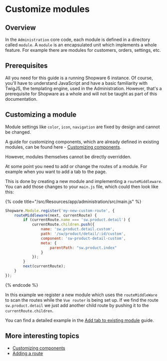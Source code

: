 # Customize modules

## Overview

In the `Administration` core code, each module is defined in a directory called `module`.
A `module` is an encapsulated unit which implements a whole feature. For example there are modules for customers, orders, settings, etc.

## Prerequisites

All you need for this guide is a running Shopware 6 instance. Of course, you'll have to understand JavaScript and have a basic familiarity with TwigJS, the templating engine, used in the Administration. However, that's a prerequisite for Shopware as a whole and will not be taught as part of this documentation.

## Customizing a module

Module settings like `color`, `icon`, `navigation` are fixed by design and cannot be changed.

A guide for customizing components, which are already defined in existing modules, can be found here - [Customizing components](./customizing-components.md).

However, modules themselves cannot be directly overridden.

At some point you need to add or change the routes of a module. For example when you want to add a tab to the page.

This is done by creating a new module and implementing a `routeMiddleware`.
You can add those changes to your `main.js` file, which could then look like this:

{% code title="<plugin root>/src/Resources/app/administration/src/main.js" %}
```js
Shopware.Module.register('my-new-custom-route', {
    routeMiddleware(next, currentRoute) {
        if (currentRoute.name === 'sw.product.detail') {
            currentRoute.children.push({
                name: 'sw.product.detail.custom',
                path: '/sw/product/detail/:id/custom',
                component: 'sw-product-detail-custom',
                meta: {
                    parentPath: "sw.product.index"
                }
            });
        }
        next(currentRoute);
    }
});
```
{% endcode %}

In this example we register a new module which uses the `routeMiddleWare` to scan the routes while the `Vue router` is being set up.
If we find the route `sw.product.detail` we just add another child route by pushing it to the `currentRoute.children`.

You can find a detailed example in the [Add tab to existing module](./add-new-tab.md) guide.

## More interesting topics

* [Customizing components](./customizing-components.md)
* [Adding a route](./add-custom-route.md)